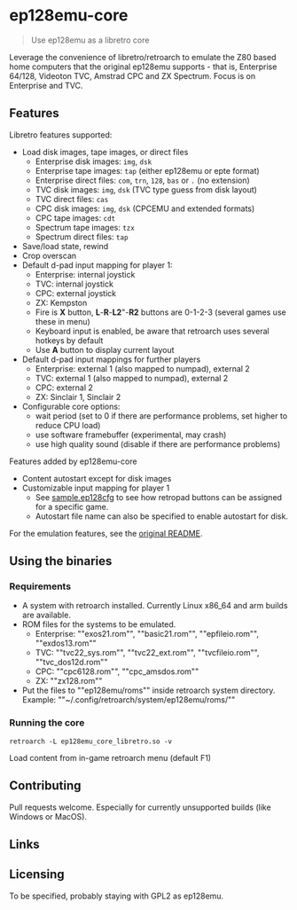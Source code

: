 # ep128emu-core
> Use ep128emu as a libretro core

Leverage the convenience of libretro/retroarch to emulate the Z80 based home 
computers that the original ep128emu supports - that is, Enterprise 64/128, 
Videoton TVC, Amstrad CPC and ZX Spectrum. Focus is on Enterprise and TVC.

## Features

Libretro features supported:
* Load disk images, tape images, or direct files
  * Enterprise disk images: `img`, `dsk`
  * Enterprise tape images: `tap` (either ep128emu or epte format)
  * Enterprise direct files: `com`, `trn`, `128`, `bas` or `.` (no extension)
  * TVC disk images: `img`, `dsk` (TVC type guess from disk layout)
  * TVC direct files: `cas`
  * CPC disk images: `img`, `dsk` (CPCEMU and extended formats)
  * CPC tape images: `cdt`
  * Spectrum tape images: `tzx`
  * Spectrum direct files: `tap`
* Save/load state, rewind
* Crop overscan
* Default d-pad input mapping for player 1:
  * Enterprise: internal joystick
  * TVC: internal joystick
  * CPC: external joystick
  * ZX: Kempston
  * Fire is **X** button, **L**-**R**-**L2**"-**R2** buttons are 0-1-2-3 (several games use these in menu)
  * Keyboard input is enabled, be aware that retroarch uses several hotkeys by default
  * Use **A** button to display current layout
* Default d-pad input mappings for further players
  * Enterprise: external 1 (also mapped to numpad), external 2
  * TVC: external 1 (also mapped to numpad), external 2
  * CPC: external 2
  * ZX: Sinclair 1, Sinclair 2
* Configurable core options:
  * wait period (set to 0 if there are performance problems, set higher to reduce CPU load)
  * use software framebuffer (experimental, may crash)
  * use high quality sound (disable if there are performance problems)

Features added by ep128emu-core
* Content autostart except for disk images
* Customizable input mapping for player 1
  * See [sample.ep128cfg](core/sample.ep128cfg) to see how retropad buttons can be assigned for a specific game.
  * Autostart file name can also be specified to enable autostart for disk.

For the emulation features, see the [original README](README).

## Using the binaries

### Requirements

* A system with retroarch installed. Currently Linux x86_64 and arm builds are
available.
* ROM files for the systems to be emulated.
  * Enterprise: ""exos21.rom"", ""basic21.rom"", ""epfileio.rom"", ""exdos13.rom""
  * TVC: ""tvc22_sys.rom"", ""tvc22_ext.rom"", ""tvcfileio.rom"", ""tvc_dos12d.rom""
  * CPC: ""cpc6128.rom"", ""cpc_amsdos.rom""
  * ZX: ""zx128.rom""
* Put the files to ""ep128emu/roms"" inside retroarch system directory. Example: ""~/.config/retroarch/system/ep128emu/roms/""

### Running the core
```shell
retroarch -L ep128emu_core_libretro.so -v
```
Load content from in-game retroarch menu (default F1)


## Contributing

Pull requests welcome. Especially for currently unsupported builds (like Windows or MacOS).

## Links


## Licensing

To be specified, probably staying with GPL2 as ep128emu.
